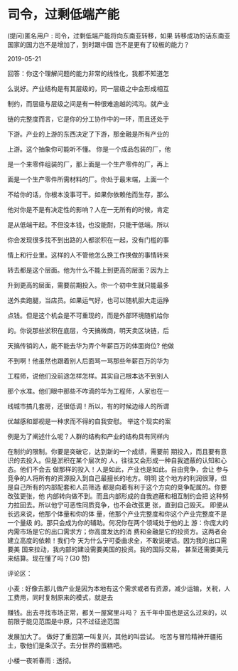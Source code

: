 # 司令，过剩低端产能

(提问)匿名用户 : 司令，过剩低端产能将向东南亚转移，如果 转移成功的话东南亚国家的国力岂不是增加了，到时跟中国 岂不是更有了较板的能力？

2019-05-21

回答：你这个理解问题的能力非常的线性化，我都不知道怎

么说好。产业结构是有其层级的，同一层级之中会形成相互

制约，而层级与层级之间是有一种很难逾越的鸿沟。就产业

链的完整度而言，它是你的分工协作中的一环，而且还处于

下游。产业的上游的东西决定了下游，那金融是所有产业的

上游。这个抽象你可能听不懂。 你是一个成品包装的厂，他

是一个来零件组装的厂，那上面是一个生产零件的厂，再上

面是一个生产零件所需材料的厂。你处于最末端，上面一个

不给你的话，你根本没事可干。如果你依赖他而生存，那么

他对你是不是有决定性的影响？人在一无所有的时候，肯定

是从低端干起。不但没本钱，也没能耐，只能干低端。所以

你会发现很多找不到出路的人都淤积在一起，没有门槛的事

情上和行业里。这样的人不管他怎么换工作换做的事情转来

转去都是这个层面。他为什么不能上到更高的层面？因为上

升到更高的层面，需要前期投入。你一个初中生就只能最多

送外卖跑腿，当店员。如果运气好，也可以随机胆大走运挣

点钱。但是这个机会是不可重现的，而是外部环境随机给你

的。你说那些淤积在底层，今天搞微商，明天卖区块链，后

天搞传销的人，能不能去华为弄个年薪百万的体面岗位? 他做

不到啊！他虽然也跟着别人后面骂一骂那些年薪百万的华为

工程师，说他们没前途怎样怎样。其实自己根本达不到别人

那个水准。他们眼中那些不咋滴的华为工程师，人家也在一

线城市搞几套房，还很低调！所以，有的时候边缘人的所谓

优越感和鄙视是一种求而不得的自我安慰。 举这个现实的案

例是为了阐述什么呢？人群的结构和产业的结构具有同样内

在制约的限制。你要是突破它，达到新的一个成绩，需要前 期投入，而且要有意识的去投入。但是淤积在某个层次的 人，往往又会形成一种自我遮蔽的认知和心态。他们不会去 做那样的投入！人是如此，产业也是如此。自由竞争，会让 参与竞争的人将所有的资源投入到自己最擅长的地方。明明 这个地方的利润很薄，但是自己所有的内部配套和人员筛选 都是向着有利于这个方向的竞争配属的。你要改弦更张，他 内部转向做不到。而且内部形成的自我遮蔽和相互制约会把 这种努力拉回去。所以他宁可恶性同质竞争，也不会改弦更 张，直到自己毁灭。 即便从长远来说，他那个体量和你的体 量，他那个产业完整度和你这个产业完整度不是一个量级 的。那只会成为你的辅助。何况你在两个领域处于他的上 游：你庞大的内需市场是它的出口需求方；你高度发达的消 费和金融是它的投资方。这两者会建立高度的依赖！我们今 天为什么宁可委曲求全，不敢说硬话。因为我的出口需要美 国来拉动，我内部的建设需要美国的投资。我的国际交易， 甚至还需要美元来结算。现在懂了吗？(30 赞)

评论区：

小麦 : 好像去那儿做产业是因为本地有这个需求或者有资源，减少运输，关税，人工费用，同时复制原来的模式，就是去

赚钱。出去寻找市场正常，都关一屋窝里斗吗？ 五千年中国也是这么过来的，以前限于能见范围是中原，只不过征途范围

发展加大了。 做好了重回第一叫复兴，其他的叫尝试。 吃苦与冒险精神开疆拓土，敬他们是条汉子。去分世界的蛋糕吧。

小楼一夜听春雨 : 透彻。